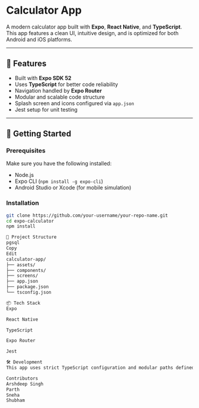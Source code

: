# Calculator App

A modern calculator app built with **Expo**, **React Native**, and **TypeScript**. This app features a clean UI, intuitive design, and is optimized for both Android and iOS platforms.

---

## 📱 Features

- Built with **Expo SDK 52**
- Uses **TypeScript** for better code reliability
- Navigation handled by **Expo Router**
- Modular and scalable code structure
- Splash screen and icons configured via `app.json`
- Jest setup for unit testing

---

## 🚀 Getting Started

### Prerequisites

Make sure you have the following installed:

- Node.js
- Expo CLI (`npm install -g expo-cli`)
- Android Studio or Xcode (for mobile simulation)

### Installation

```bash
git clone https://github.com/your-username/your-repo-name.git
cd expo-calculator
npm install

📁 Project Structure
pgsql
Copy
Edit
calculator-app/
├── assets/
├── components/
├── screens/
├── app.json
├── package.json
└── tsconfig.json

📦 Tech Stack
Expo

React Native

TypeScript

Expo Router

Jest

🛠 Development
This app uses strict TypeScript configuration and modular paths defined in tsconfig.json for better developer experience.

Contributors
Arshdeep Singh
Parth
Sneha
Shubham
```
